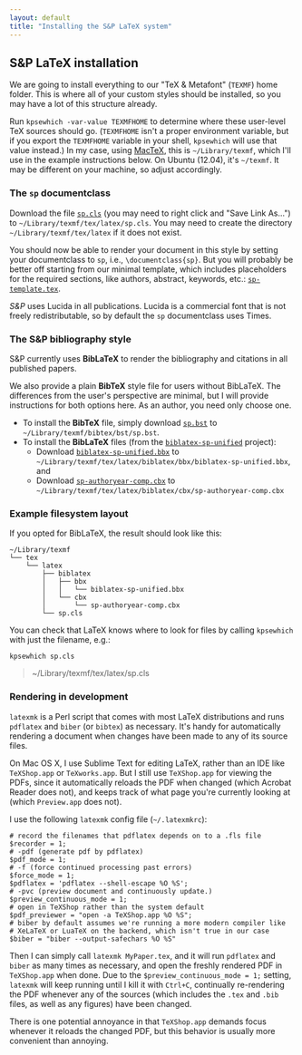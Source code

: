 ```yaml
---
layout: default
title: "Installing the S&P LaTeX system"
---
```


## S&P LaTeX installation

We are going to install everything to our "TeX & Metafont" (`TEXMF`) home folder.
This is where all of your custom styles should be installed, so you may have a lot of this structure already.

Run `kpsewhich -var-value TEXMFHOME` to determine where these user-level TeX sources should go.
(`TEXMFHOME` isn't a proper environment variable, but if you export the `TEXMFHOME` variable in your shell, `kpsewhich` will use that value instead.)
In my case, using [MacTeX](https://tug.org/mactex/), this is `~/Library/texmf`, which I'll use in the example instructions below.
On Ubuntu (12.04), it's `~/texmf`.
It may be different on your machine, so adjust accordingly.


### The `sp` documentclass

Download the file [`sp.cls`](https://raw.githubusercontent.com/semprag/tex/master/sp.cls) (you may need to right click and "Save Link As...") to `~/Library/texmf/tex/latex/sp.cls`. You may need to create the directory `~/Library/texmf/tex/latex` if it does not exist.

You should now be able to render your document in this style by setting your documentclass to `sp`, i.e., `\documentclass{sp}`.
But you will probably be better off starting from our minimal template, which includes placeholders for the required sections, like authors, abstract, keywords, etc.: [`sp-template.tex`](examples/sp-template.tex).

*S&P* uses Lucida in all publications. Lucida is a commercial font that is not freely redistributable, so by default the `sp` documentclass uses Times.


### The S&P bibliography style

S&P currently uses **BibLaTeX** to render the bibliography and citations in all published papers.

We also provide a plain **BibTeX** style file for users without BibLaTeX. The differences from the user's perspective are minimal, but I will provide instructions for both options here. As an author, you need only choose one.

- To install the **BibTeX** file, simply download [`sp.bst`](https://raw.githubusercontent.com/semprag/tex/master/sp.bst) to `~/Library/texmf/bibtex/bst/sp.bst`.
- To install the **BibLaTeX** files (from the [`biblatex-sp-unified`](https://github.com/semprag/biblatex-sp-unified) project):
  + Download [`biblatex-sp-unified.bbx`](https://raw.githubusercontent.com/semprag/biblatex-sp-unified/master/bbx/biblatex-sp-unified.bbx) to `~/Library/texmf/tex/latex/biblatex/bbx/biblatex-sp-unified.bbx`, and
  + Download [`sp-authoryear-comp.cbx`](https://raw.githubusercontent.com/semprag/biblatex-sp-unified/master/cbx/sp-authoryear-comp.cbx) to `~/Library/texmf/tex/latex/biblatex/cbx/sp-authoryear-comp.cbx`


### Example filesystem layout

If you opted for BibLaTeX, the result should look like this:

    ~/Library/texmf
    └── tex
        └── latex
            ├── biblatex
            │   ├── bbx
            │   │   └── biblatex-sp-unified.bbx
            │   └── cbx
            │       └── sp-authoryear-comp.cbx
            └── sp.cls

You can check that LaTeX knows where to look for files by calling `kpsewhich` with just the filename, e.g.:

    kpsewhich sp.cls

> ~/Library/texmf/tex/latex/sp.cls


### Rendering in development

`latexmk` is a Perl script that comes with most LaTeX distributions and runs `pdflatex` and `biber` (or `bibtex`) as necessary.
It's handy for automatically rendering a document when changes have been made to any of its source files.

On Mac OS X, I use Sublime Text for editing LaTeX, rather than an IDE like `TeXShop.app` or `TeXworks.app`. But I still use `TeXShop.app` for viewing the PDFs, since it automatically reloads the PDF when changed (which Acrobat Reader does not), and keeps track of what page you're currently looking at (which `Preview.app` does not).

I use the following `latexmk` config file (`~/.latexmkrc`):

    # record the filenames that pdflatex depends on to a .fls file
    $recorder = 1;
    # -pdf (generate pdf by pdflatex)
    $pdf_mode = 1;
    # -f (force continued processing past errors)
    $force_mode = 1;
    $pdflatex = 'pdflatex --shell-escape %O %S';
    # -pvc (preview document and continuously update.)
    $preview_continuous_mode = 1;
    # open in TeXShop rather than the system default
    $pdf_previewer = "open -a TeXShop.app %O %S";
    # biber by default assumes we're running a more modern compiler like
    # XeLaTeX or LuaTeX on the backend, which isn't true in our case
    $biber = "biber --output-safechars %O %S"

Then I can simply call `latexmk MyPaper.tex`, and it will run `pdflatex` and `biber` as many times as necessary, and open the freshly rendered PDF in `TeXShop.app` when done.
Due to the `$preview_continuous_mode = 1;` setting, `latexmk` will keep running until I kill it with `Ctrl+C`, continually re-rendering the PDF whenever any of the sources (which includes the `.tex` and `.bib` files, as well as any figures) have been changed.

There is one potential annoyance in that `TeXShop.app` demands focus whenever it reloads the changed PDF, but this behavior is usually more convenient than annoying.
